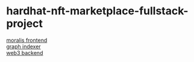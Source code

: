 # hardhat-nft-marketplace-fullstack-project
[moralis frontend](https://github.com/krishna-vasudev/hardhat-nft-marketplace-nextjs-fcc-moralis) <br>
[graph indexer](https://github.com/krishna-vasudev/graph-nft-marketplace) <br>
[web3 backend](https://github.com/krishna-vasudev/hardhat-nft-marketplace-fcc) <br>
